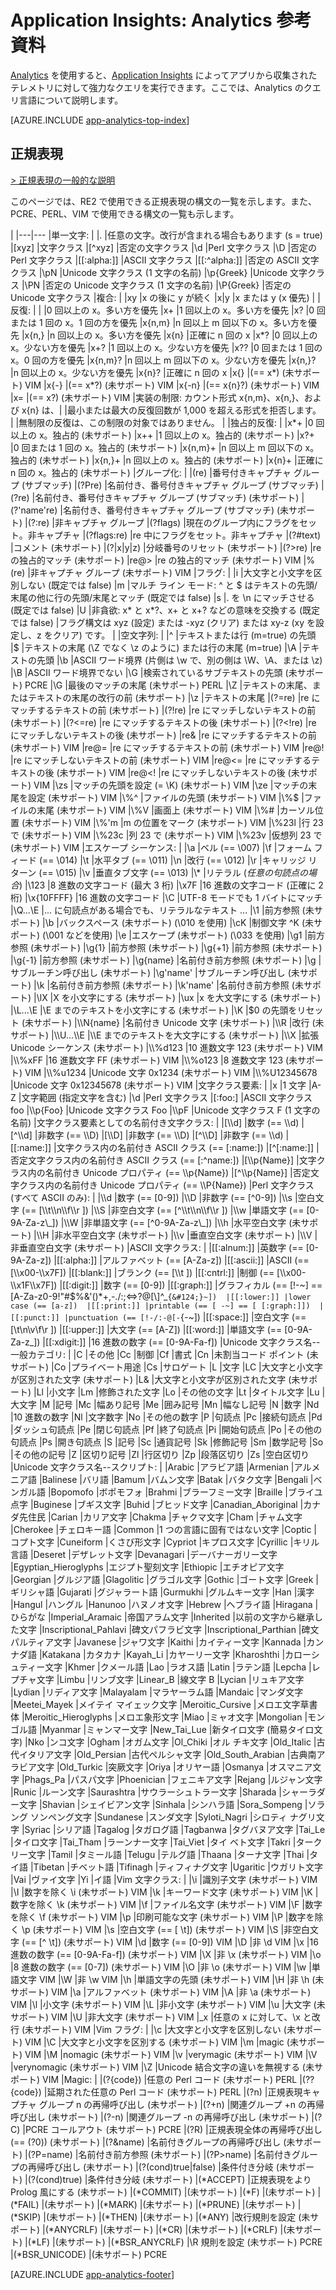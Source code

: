 <properties 
	pageTitle="Application Insights の Analytics 用の参考資料" 
	description="Application Insights の強力な検索ツールである Analytics の正規表現。" 
	services="application-insights" 
    documentationCenter=""
	authors="alancameronwills" 
	manager="douge"/>

<tags 
	ms.service="application-insights" 
	ms.workload="tbd" 
	ms.tgt_pltfrm="ibiza" 
	ms.devlang="na" 
	ms.topic="article" 
	ms.date="03/21/2016" 
	ms.author="awills"/>

# Application Insights: Analytics 参考資料

[Analytics](app-analytics.md) を使用すると、[Application Insights](app-insights-overview.md) によってアプリから収集されたテレメトリに対して強力なクエリを実行できます。ここでは、Analytics のクエリ言語について説明します。


[AZURE.INCLUDE [app-analytics-top-index](../../includes/app-analytics-top-index.md)]

## 正規表現


[> 正規表現の一般的な説明](https://github.com/google/re2/wiki/Syntax)

このページでは、RE2 で使用できる正規表現の構文の一覧を示します。また、PCRE、PERL、VIM で使用できる構文の一覧も示します。

|
|---|---
|単一文字: | 
|. |任意の文字。改行が含まれる場合もあります (s = true) 
|[xyz] |文字クラス 
|[^xyz] |否定の文字クラス 
|\\d |Perl 文字クラス 
|\\D |否定の Perl 文字クラス 
|[[:alpha:]] |ASCII 文字クラス 
|[[:^alpha:]] |否定の ASCII 文字クラス 
|\\pN |Unicode 文字クラス (1 文字の名前) 
|\\p{Greek} |Unicode 文字クラス 
|\\PN |否定の Unicode 文字クラス (1 文字の名前) 
|\\P{Greek} |否定の Unicode 文字クラス 
|複合: | 
|xy |x の後に y が続く 
|x|y |x または y (x 優先) 
|
|反復: |
| |0 回以上の x。多い方を優先
|x+ |1 回以上の x。多い方を優先 
|x? |0 回または 1 回の x。1 回の方を優先 
|x{n,m} |n 回以上 m 回以下の x。多い方を優先 
|x{n,} |n 回以上の x。多い方を優先 
|x{n} |正確に n 回の x 
|x*? |0 回以上の x。少ない方を優先 
|x+? |1 回以上の x。少ない方を優先 
|x?? |0 回または 1 回の x。0 回の方を優先 
|x{n,m}? |n 回以上 m 回以下の x。少ない方を優先 
|x{n,}? |n 回以上の x。少ない方を優先 
|x{n}? |正確に n 回の x 
|x{} |(== x*) (未サポート) VIM 
|x{-} |(== x*?) (未サポート) VIM 
|x{-n} |(== x{n}?) (未サポート) VIM 
|x= |(== x?) (未サポート) VIM 
|実装の制限: カウント形式 x{n,m}、x{n,}、および x{n} は、| 
|最小または最大の反復回数が 1,000 を超える形式を拒否します。 | 
|無制限の反復は、この制限の対象ではありません。 | 
|独占的反復: | 
|x*+ |0 回以上の x。独占的 (未サポート) 
|x++ |1 回以上の x。独占的 (未サポート) 
|x?+ |0 回または 1 回の x。独占的 (未サポート) 
|x{n,m}+ |n 回以上 m 回以下の x。独占的 (未サポート) 
|x{n,}+ |n 回以上の x。独占的 (未サポート) 
|x{n}+ |正確に n 回の x。独占的 (未サポート) 
|グループ化: | 
|(re) |番号付きキャプチャ グループ (サブマッチ) 
|(?P<name>re) |名前付き、番号付きキャプチャ グループ (サブマッチ) 
|(?<name>re) |名前付き、番号付きキャプチャ グループ (サブマッチ) (未サポート) 
|(?'name're) |名前付き、番号付きキャプチャ グループ (サブマッチ) (未サポート) 
|(?:re) |非キャプチャ グループ 
|(?flags) |現在のグループ内にフラグをセット。非キャプチャ 
|(?flags:re) |re 中にフラグをセット。非キャプチャ 
|(?#text) |コメント (未サポート) 
|(?&#124;x&#124;y&#124;z) |分岐番号のリセット (未サポート) 
|(?>re) |re の独占的マッチ (未サポート) 
|re@> |re の独占的マッチ (未サポート) VIM 
|%(re) |非キャプチャ グループ (未サポート) VIM 
|フラグ: | 
|i |大文字と小文字を区別しない (既定では false) 
|m |マルチ ライン モード: ^ と $ はテキストの先頭/末尾の他に行の先頭/末尾とマッチ (既定では false) 
|s |. を \\n にマッチさせる (既定では false) 
|U |非貪欲: x* と x*?、x+ と x+? などの意味を交換する (既定では false) 
|フラグ構文は xyz (設定) または -xyz (クリア) または xy-z (xy を設定し、z をクリア) です。 | 
|空文字列: | 
|^ |テキストまたは行 (m=true) の先頭 
|$ |テキストの末尾 (\\Z でなく \\z のように) または行の末尾 (m=true) 
|\\A |テキストの先頭 
|\\b |ASCII ワード境界 (片側は \\w で、別の側は \\W、\\A、または \\z) 
|\\B |ASCII ワード境界でない 
|\\G |検索されているサブテキストの先頭 (未サポート) PCRE 
|\\G |最後のマッチの末尾 (未サポート) PERL 
|\\Z |テキストの末尾、またはテキストの末尾の改行の前 (未サポート) 
|\\z |テキストの末尾 
|(?=re) |re にマッチするテキストの前 (未サポート) 
|(?!re) |re にマッチしないテキストの前 (未サポート) 
|(?<=re) |re にマッチするテキストの後 (未サポート) 
|(?<!re) |re にマッチしないテキストの後 (未サポート) 
|re& |re にマッチするテキストの前 (未サポート) VIM 
|re@= |re にマッチするテキストの前 (未サポート) VIM 
|re@! |re にマッチしないテキストの前 (未サポート) VIM 
|re@<= |re にマッチするテキストの後 (未サポート) VIM 
|re@<! |re にマッチしないテキストの後 (未サポート) VIM 
|\\zs |マッチの先頭を設定 (= \\K) (未サポート) VIM 
|\\ze |マッチの末尾を設定 (未サポート) VIM 
|\\%^ |ファイルの先頭 (未サポート) VIM 
|\\%$ |ファイルの末尾 (未サポート) VIM 
|\\%V |画面上 (未サポート) VIM 
|\\%# |カーソル位置 (未サポート) VIM 
|\\%'m |m の位置をマーク (未サポート) VIM 
|\\%23l |行 23 で (未サポート) VIM 
|\\%23c |列 23 で (未サポート) VIM 
|\\%23v |仮想列 23 で (未サポート) VIM 
|エスケープ シーケンス: | 
|\\a |ベル (== \\007) 
|\\f |フォーム フィード (== \\014) 
|\\t |水平タブ (== \\011) 
|\\n |改行 (== \\012) 
|\\r |キャリッジ リターン (== \\015) 
|\\v |垂直タブ文字 (== \\013) 
|\\* |リテラル (*任意の句読点の場合*) 
|\\123 |8 進数の文字コード (最大 3 桁) 
|\\x7F |16 進数の文字コード (正確に 2 桁) 
|\\x{10FFFF} |16 進数の文字コード 
|\\C |UTF-8 モードでも 1 バイトにマッチ 
|\\Q...\\E |... に句読点がある場合でも、リテラルなテキスト ... 
|\\1 |前方参照 (未サポート) 
|\\b |バックスペース (未サポート) (\\010 を使用) 
|\\cK |制御文字 ^K (未サポート) (\\001 などを使用) 
|\\e |エスケープ (未サポート) (\\033 を使用) 
|\\g1 |前方参照 (未サポート) 
|\\g{1} |前方参照 (未サポート) 
|\\g{+1} |前方参照 (未サポート) 
|\\g{-1} |前方参照 (未サポート) 
|\\g{name} |名前付き前方参照 (未サポート) 
|\\g<name> |サブルーチン呼び出し (未サポート) 
|\\g'name' |サブルーチン呼び出し (未サポート) 
|\\k<name> |名前付き前方参照 (未サポート) 
|\\k'name' |名前付き前方参照 (未サポート) 
|\\lX |X を小文字にする (未サポート) 
|\\ux |x を大文字にする (未サポート) 
|\\L...\\E |\\E までのテキストを小文字にする (未サポート) 
|\\K |$0 の先頭をリセット (未サポート) 
|\\N{name} |名前付き Unicode 文字 (未サポート) 
|\\R |改行 (未サポート) 
|\\U...\\E |\\E までのテキストを大文字にする (未サポート) 
|\\X |拡張 Unicode シーケンス (未サポート) 
|\\%d123 |10 進数文字 123 (未サポート) VIM 
|\\%xFF |16 進数文字 FF (未サポート) VIM 
|\\%o123 |8 進数文字 123 (未サポート) VIM 
|\\%u1234 |Unicode 文字 0x1234 (未サポート) VIM 
|\\%U12345678 |Unicode 文字 0x12345678 (未サポート) VIM 
|文字クラス要素: | 
|x |1 文字 
|A-Z |文字範囲 (指定文字を含む) 
|\d |Perl 文字クラス 
|[:foo:] |ASCII 文字クラス foo 
|\\p{Foo} |Unicode 文字クラス Foo 
|\\pF |Unicode 文字クラス F (1 文字の名前) 
|文字クラス要素としての名前付き文字クラス: | 
|[\\d] |数字 (== \\d) 
|[^\\d] |非数字 (== \\D) 
|[\\D] |非数字 (== \\D) 
|[^\\D] |非数字 (== \\d) 
|[[:name:]] |文字クラス内の名前付き ASCII クラス (== [:name:]) 
|[^[:name:]] |否定文字クラス内の名前付き ASCII クラス (== [:^name:]) 
|[\\p{Name}] |文字クラス内の名前付き Unicode プロパティ (== \\p{Name}) 
|[^\\p{Name}] |否定文字クラス内の名前付き Unicode プロパティ (== \\P{Name}) 
|Perl 文字クラス (すべて ASCII のみ): | 
|\\d |数字 (== [0-9]) 
|\\D |非数字 (== [^0-9]) 
|\\s |空白文字 (== [\\t\\n\\f\\r ]) 
|\\S |非空白文字 (== [^\\t\\n\\f\\r ]) 
|\\w |単語文字 (== [0-9A-Za-z\_]) 
|\\W |非単語文字 (== [^0-9A-Za-z\_]) 
|\\h |水平空白文字 (未サポート) 
|\\H |非水平空白文字 (未サポート) 
|\\v |垂直空白文字 (未サポート) 
|\\V |非垂直空白文字 (未サポート) 
|ASCII 文字クラス: | 
|[[:alnum:]] |英数字 (== [0-9A-Za-z]) 
|[[:alpha:]] |アルファベット (== [A-Za-z]) 
|[[:ascii:]] |ASCII (== [\\x00-\\x7F]) 
|[[:blank:]] |ブランク (== [\\t ]) 
|[[:cntrl:]] |制御 (== [\\x00-\\x1F\\x7F]) 
|[[:digit:]] |数字 (== [0-9]) 
|[[:graph:]] |グラフィカル (== [!-~] == [A-Za-z0-9!"#$%&'()*+,-./:;<=>?@[\\]^\_`{&#124;}~]) 
|[[:lower:]] |lower case (== [a-z]) 
|[[:print:]] |printable (== [ -~] == [ [:graph:]]) 
|[[:punct:]] |punctuation (== [!-/:-@[-`{-~]) 
|[[:space:]] |空白文字 (== [\\t\\n\\v\\f\\r ]) 
|[[:upper:]] |大文字 (== [A-Z]) 
|[[:word:]] |単語文字 (== [0-9A-Za-z\_]) 
|[[:xdigit:]] |16 進数の数字 (== [0-9A-Fa-f]) 
|Unicode 文字クラス名--一般カテゴリ: | 
|C |その他 
|Cc |制御 
|Cf |書式 
|Cn |未割当コード ポイント (未サポート) 
|Co |プライベート用途 
|Cs |サロゲート 
|L |文字 
|LC |大文字と小文字が区別された文字 (未サポート) 
|L& |大文字と小文字が区別された文字 (未サポート) 
|Ll |小文字 
|Lm |修飾された文字 
|Lo |その他の文字 
|Lt |タイトル文字 
|Lu |大文字 
|M |記号 
|Mc |幅あり記号 
|Me |囲み記号 
|Mn |幅なし記号
|N |数字 
|Nd |10 進数の数字
|Nl |文字数字 
|No |その他の数字 
|P |句読点 
|Pc |接続句読点 
|Pd |ダッシュ句読点 
|Pe |閉じ句読点 
|Pf |終了句読点 
|Pi |開始句読点 
|Po |その他の句読点 
|Ps |開き句読点 
|S |記号 
|Sc |通貨記号 
|Sk |修飾記号 
|Sm |数学記号 
|So |その他の記号 
|Z |区切り記号 
|Zl |行区切り 
|Zp |段落区切り 
|Zs |空白区切り
|Unicode 文字クラス名--スクリプト: | 
|Arabic |アラビア語 
|Armenian |アルメニア語 
|Balinese |バリ語 
|Bamum |バムン文字 
|Batak |バタク文字 
|Bengali |ベンガル語 
|Bopomofo |ボポモフォ 
|Brahmi |ブラーフミー文字 
|Braille |ブライユ点字 
|Buginese |ブギス文字 
|Buhid |ブヒッド文字 
|Canadian\_Aboriginal |カナダ先住民 
|Carian |カリア文字 
|Chakma |チャクマ文字 
|Cham |チャム文字 
|Cherokee |チェロキー語 
|Common |1 つの言語に固有ではない文字 
|Coptic |コプト文字 
|Cuneiform |くさび形文字 
|Cypriot |キプロス文字 
|Cyrillic |キリル言語 
|Deseret |デザレット文字 
|Devanagari |デーバナーガリー文字 
|Egyptian\_Hieroglyphs |エジプト聖刻文字 
|Ethiopic |エチオピア文字 
|Georgian |グルジア語 
|Glagolitic |グラゴル文字 
|Gothic |ゴート文字 
|Greek |ギリシャ語 
|Gujarati |グジャラート語 
|Gurmukhi |グルムキー文字 
|Han |漢字 
|Hangul |ハングル 
|Hanunoo |ハヌノオ文字 
|Hebrew |ヘブライ語 
|Hiragana |ひらがな 
|Imperial\_Aramaic |帝国アラム文字 
|Inherited |以前の文字から継承した文字 
|Inscriptional\_Pahlavi |碑文パフラビ文字 
|Inscriptional\_Parthian |碑文パルティア文字 
|Javanese |ジャワ文字 
|Kaithi |カイティー文字 
|Kannada |カンナダ語 
|Katakana |カタカナ
|Kayah\_Li |カヤーリー文字 
|Kharoshthi |カローシュティー文字 
|Khmer |クメール語 
|Lao |ラオス語 
|Latin |ラテン語 
|Lepcha |レプチャ文字 
|Limbu |リンブ文字 
|Linear\_B |線文字 B 
|Lycian |リュキア文字 
|Lydian |リディア文字 
|Malayalam |マラヤーラム語 
|Mandaic |マンダ文字 
|Meetei\_Mayek |メイテイ マイェック文字 
|Meroitic\_Cursive |メロエ文字草書体 
|Meroitic\_Hieroglyphs |メロエ象形文字 
|Miao |ミャオ文字 
|Mongolian |モンゴル語 
|Myanmar |ミャンマー文字 
|New\_Tai\_Lue |新タイロ文字 (簡易タイロ文字) 
|Nko |ンコ文字 
|Ogham |オガム文字 
|Ol\_Chiki |オル チキ文字 
|Old\_Italic |古代イタリア文字 
|Old\_Persian |古代ペルシャ文字 
|Old\_South\_Arabian |古典南アラビア文字 
|Old\_Turkic |突厥文字 
|Oriya |オリヤー語 
|Osmanya |オスマニア文字 
|Phags\_Pa |パスパ文字 
|Phoenician |フェニキア文字
|Rejang |ルジャン文字 
|Runic |ルーン文字 
|Saurashtra |サウラーシュトラー文字 
|Sharada |シャーラダー文字 
|Shavian |シェイビアン文字
|Sinhala |シンハラ語 
|Sora\_Sompeng |ソラング ソンペング文字 
|Sundanese |スンダ文字 
|Syloti\_Nagri |シロティ ナグリ文字 
|Syriac |シリア語 
|Tagalog |タガログ語 
|Tagbanwa |タグバヌア文字 
|Tai\_Le |タイロ文字 
|Tai\_Tham |ラーンナー文字 
|Tai\_Viet |タイ ベト文字 
|Takri |タークリー文字 
|Tamil |タミール語 
|Telugu |テルグ語 
|Thaana |ターナ文字 
|Thai |タイ語 
|Tibetan |チベット語 
|Tifinagh |ティフィナグ文字 
|Ugaritic |ウガリト文字
|Vai |ヴァイ文字 
|Yi |イ語 
|Vim 文字クラス: | 
|\\i |識別子文字 (未サポート) VIM 
|\\I |数字を除く \\i (未サポート) VIM 
|\\k |キーワード文字 (未サポート) VIM 
|\\K |数字を除く \\k (未サポート) VIM 
|\\f |ファイル名文字 (未サポート) VIM 
|\\F |数字を除く \\f (未サポート) VIM 
|\\p |印刷可能な文字 (未サポート) VIM 
|\\P |数字を除く \\p (未サポート) VIM 
|\\s |空白文字 (== [ \\t]) (未サポート) VIM 
|\\S |非空白文字 (== [^ \\t]) (未サポート) VIM 
|\\d |数字 (== [0-9]) VIM 
|\\D |非 \\d VIM 
|\\x |16 進数の数字 (== [0-9A-Fa-f]) (未サポート) VIM 
|\\X |非 \\x (未サポート) VIM 
|\\o |8 進数の数字 (== [0-7]) (未サポート) VIM 
|\\O |非 \\o (未サポート) VIM 
|\\w |単語文字 VIM
|\\W |非 \\w VIM 
|\\h |単語文字の先頭 (未サポート) VIM 
|\\H |非 \\h (未サポート) VIM 
|\\a |アルファベット (未サポート) VIM 
|\\A |非 \\a (未サポート) VIM 
|\\l |小文字 (未サポート) VIM 
|\\L |非小文字 (未サポート) VIM 
|\\u |大文字 (未サポート) VIM 
|\\U |非大文字 (未サポート) VIM 
|\_x |任意の x に対して、\\x と改行 (未サポート) VIM 
|Vim フラグ: | 
|\\c |大文字と小文字を区別しない (未サポート) VIM 
|\\C |大文字と小文字を区別する (未サポート) VIM 
|\\m |magic (未サポート) VIM 
|\\M |nomagic (未サポート) VIM 
|\\v |verymagic (未サポート) VIM 
|\\V |verynomagic (未サポート) VIM 
|\\Z |Unicode 結合文字の違いを無視する (未サポート) VIM
|Magic: | 
|(?{code}) |任意の Perl コード (未サポート) PERL 
|(??{code}) |延期された任意の Perl コード (未サポート) PERL 
|(?n) |正規表現キャプチャ グループ n の再帰呼び出し (未サポート) 
|(?+n) |関連グループ +n の再帰呼び出し (未サポート) 
|(?-n) |関連グループ -n の再帰呼び出し (未サポート) 
|(?C) |PCRE コールアウト (未サポート) PCRE 
|(?R) |正規表現全体の再帰呼び出し (== (?0)) (未サポート) 
|(?&name) |名前付きグループの再帰呼び出し (未サポート) 
|(?P=name) |名前付き前方参照 (未サポート) 
|(?P>name) |名前付きグループの再帰呼び出し (未サポート) 
|(?(cond)true&#124;false) |条件付き分岐 (未サポート) 
|(?(cond)true) |条件付き分岐 (未サポート) 
|(*ACCEPT) |正規表現をより Prolog 風にする (未サポート) 
|(*COMMIT) |(未サポート) 
|(*F) |(未サポート)
|(*FAIL) |(未サポート) 
|(*MARK) |(未サポート)
|(*PRUNE) |(未サポート) 
|(*SKIP) |(未サポート) 
|(*THEN) |(未サポート) 
|(*ANY) |改行規則を設定 (未サポート) 
|(*ANYCRLF) |(未サポート) 
|(*CR) |(未サポート) 
|(*CRLF) |(未サポート) 
|(*LF) |(未サポート) 
|(*BSR\_ANYCRLF) |\\R 規則を設定 (未サポート) PCRE 
|(*BSR\_UNICODE) |(未サポート) PCRE




[AZURE.INCLUDE [app-analytics-footer](../../includes/app-analytics-footer.md)]

<!---HONumber=AcomDC_0330_2016------>